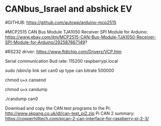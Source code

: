# CANbus_Israel and abshick EV


#GITHUB: https://github.com/autowp/arduino-mcp2515  

#MCP2515 CAN Bus Module TJA1050 Receiver SPI Module for Arduino: https://www.ebay.com/itm/MCP2515-CAN-Bus-Module-TJA1050-Receiver-SPI-Module-for-Arduino/292587667149?

#RS232 driver: https://www.ftdichip.com/Drivers/VCP.htm

Serial communication 
Bud rate: 115200
raspberrypi.local


sudo /sbin/ip link set can0 up type can bitrate 500000

chmod u+x cansend

chmod u+x candump

./candump can0


Download and copy the CAN test programs to the Pi: http://www.skpang.co.uk/dl/can-test_pi2.zip
Pi CAN 2 summary: https://copperhilltech.com/pican-2-can-interface-for-raspberry-pi-2-3/
